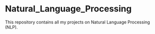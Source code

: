 # Natural_Language_Processing

This repository contains all my projects on Natural Language Processing (NLP).
